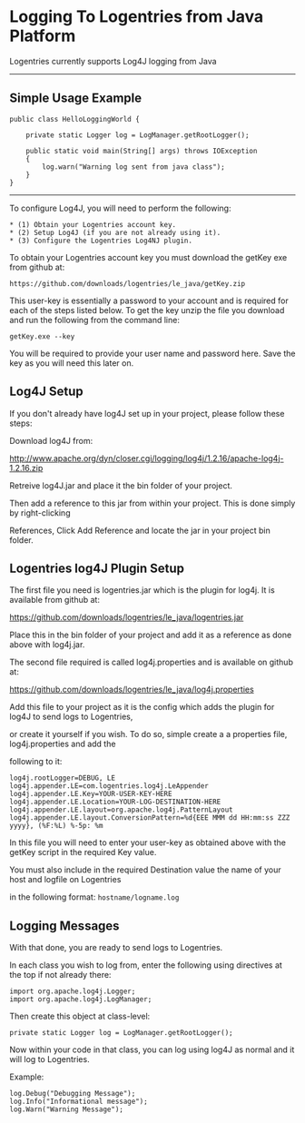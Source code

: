 Logging To Logentries from Java Platform
==========================================================

Logentries currently supports Log4J logging from Java

--------------------------------------------------------------

Simple Usage Example
--------------------------------------------------------------

	public class HelloLoggingWorld {
	
		private static Logger log = LogManager.getRootLogger();
		
		public static void main(String[] args) throws IOException
		{
			log.warn("Warning log sent from java class");
		}
	}


--------------------------------------------------------------

To configure Log4J, you will need to perform the following:

    * (1) Obtain your Logentries account key.
    * (2) Setup Log4J (if you are not already using it).
    * (3) Configure the Logentries Log4NJ plugin.

To obtain your Logentries account key you must download the getKey exe from github at:

    https://github.com/downloads/logentries/le_java/getKey.zip
    
This user-key is essentially a password to your account and is required for each of the steps listed below. To get the key unzip the file you download and run the following from the command line:

    getKey.exe --key

You will be required to provide your user name and password here. Save the key as you will need this later on. 

Log4J Setup
------------------

If you don't already have log4J set up in your project, please follow these steps:

Download log4J from:

http://www.apache.org/dyn/closer.cgi/logging/log4j/1.2.16/apache-log4j-1.2.16.zip

Retreive log4J.jar and place it the bin folder of your project.

Then add a reference to this jar from within your project. This is done simply by right-clicking

References, Click Add Reference and locate the jar in your project bin folder.

Logentries log4J Plugin Setup
--------------------------------

The first file you need is logentries.jar which is the plugin for log4j. It is available from github at:

https://github.com/downloads/logentries/le_java/logentries.jar

Place this in the bin folder of your project and add it as a reference as done above with log4j.jar.

The second file required is called log4j.properties and is available on github at:

https://github.com/downloads/logentries/le_java/log4j.properties

Add this file to your project as it is the config which adds the plugin for log4J to send logs to Logentries,

or create it yourself if you wish. To do so, simple create a a properties file, log4j.properties and add the 

following to it:

	log4j.rootLogger=DEBUG, LE
	log4j.appender.LE=com.logentries.log4j.LeAppender
	log4j.appender.LE.Key=YOUR-USER-KEY-HERE
	log4j.appender.LE.Location=YOUR-LOG-DESTINATION-HERE
	log4j.appender.LE.layout=org.apache.log4j.PatternLayout
	log4j.appender.LE.layout.ConversionPattern=%d{EEE MMM dd HH:mm:ss ZZZ yyyy}, (%F:%L) %-5p: %m

In this file you will need to enter your user-key as obtained above with the getKey script in the required
Key value.

You must also include in the required Destination value the name of your host and logfile on Logentries

in the following format:        `hostname/logname.log`


Logging Messages
----------------

With that done, you are ready to send logs to Logentries.

In each class you wish to log from, enter the following using directives at the top if not already there:

	import org.apache.log4j.Logger;
	import org.apache.log4j.LogManager;

Then create this object at class-level:

	private static Logger log = LogManager.getRootLogger();

Now within your code in that class, you can log using log4J as normal and it will log to Logentries.

Example:

	log.Debug("Debugging Message");
	log.Info("Informational message");
	log.Warn("Warning Message");

